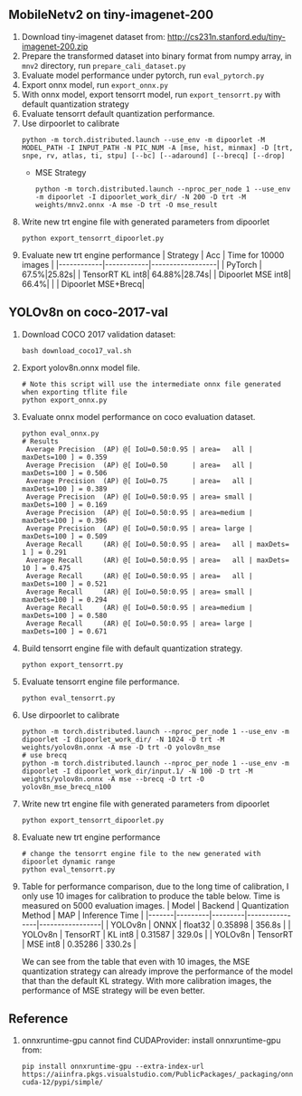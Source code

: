 ## MobileNetv2 on tiny-imagenet-200
1. Download tiny-imagenet dataset from:  http://cs231n.stanford.edu/tiny-imagenet-200.zip
2. Prepare the transformed dataset into binary format from numpy array, in `mnv2` directory, 
    run `prepare_cali_dataset.py`
3. Evaluate model performance under pytorch, run `eval_pytorch.py` 
4. Export onnx model, run `export_onnx.py`
5. With onnx model, export tensorrt model, run `export_tensorrt.py` with default quantization strategy
6. Evaluate tensorrt default quantization performance.
7. Use dirpoorlet to calibrate 
    ```
    python -m torch.distributed.launch --use_env -m dipoorlet -M MODEL_PATH -I INPUT_PATH -N PIC_NUM -A [mse, hist, minmax] -D [trt, snpe, rv, atlas, ti, stpu] [--bc] [--adaround] [--brecq] [--drop]
    ```
    + MSE Strategy
      ```
      python -m torch.distributed.launch --nproc_per_node 1 --use_env -m dipoorlet -I dipoorlet_work_dir/ -N 200 -D trt -M weights/mnv2.onnx -A mse -D trt -O mse_result
      ```
8. Write new trt engine file with generated parameters from dipoorlet
    ```
    python export_tensorrt_dipoorlet.py
    ```
9. Evaluate new trt engine performance
    | Strategy   | Acc   | Time for 10000 images |
    |------------|------------|------------------|
    | PyTorch | 67.5%|25.82s|
    | TensorRT KL int8| 64.88%|28.74s|
    | Dipoorlet MSE int8| 66.4%| |
    | Dipoorlet MSE+Brecq|
    
## YOLOv8n on coco-2017-val
1. Download COCO 2017 validation dataset:
   ```
   bash download_coco17_val.sh
   ```
2. Export yolov8n.onnx model file.
    ```
    # Note this script will use the intermediate onnx file generated when exporting tflite file
    python export_onnx.py 
    ```
3. Evaluate onnx model performance on coco evaluation dataset.
   ```
   python eval_onnx.py
   # Results
    Average Precision  (AP) @[ IoU=0.50:0.95 | area=   all | maxDets=100 ] = 0.359
    Average Precision  (AP) @[ IoU=0.50      | area=   all | maxDets=100 ] = 0.506
    Average Precision  (AP) @[ IoU=0.75      | area=   all | maxDets=100 ] = 0.389
    Average Precision  (AP) @[ IoU=0.50:0.95 | area= small | maxDets=100 ] = 0.169
    Average Precision  (AP) @[ IoU=0.50:0.95 | area=medium | maxDets=100 ] = 0.396
    Average Precision  (AP) @[ IoU=0.50:0.95 | area= large | maxDets=100 ] = 0.509
    Average Recall     (AR) @[ IoU=0.50:0.95 | area=   all | maxDets=  1 ] = 0.291
    Average Recall     (AR) @[ IoU=0.50:0.95 | area=   all | maxDets= 10 ] = 0.475
    Average Recall     (AR) @[ IoU=0.50:0.95 | area=   all | maxDets=100 ] = 0.521
    Average Recall     (AR) @[ IoU=0.50:0.95 | area= small | maxDets=100 ] = 0.294
    Average Recall     (AR) @[ IoU=0.50:0.95 | area=medium | maxDets=100 ] = 0.580
    Average Recall     (AR) @[ IoU=0.50:0.95 | area= large | maxDets=100 ] = 0.671
   ```
4. Build tensorrt engine file with default quantization strategy.
    ```
    python export_tensorrt.py
    ```
5. Evaluate tensorrt engine file performance.
    ```
    python eval_tensorrt.py
    ```
6. Use dirpoorlet to calibrate 
    ```
    python -m torch.distributed.launch --nproc_per_node 1 --use_env -m dipoorlet -I dipoorlet_work_dir/ -N 1024 -D trt -M weights/yolov8n.onnx -A mse -D trt -O yolov8n_mse
    # use brecq 
    python -m torch.distributed.launch --nproc_per_node 1 --use_env -m dipoorlet -I dipoorlet_work_dir/input.1/ -N 100 -D trt -M weights/yolov8n.onnx -A mse --brecq -D trt -O yolov8n_mse_brecq_n100
    ```
7. Write new trt engine file with generated parameters from dipoorlet
    ```
    python export_tensorrt_dipoorlet.py
    ```
8. Evaluate new trt engine performance
    ```
    # change the tensorrt engine file to the new generated with dipoorlet dynamic range
    python eval_tensorrt.py
    ```
6. Table for performance comparison, due to the long time of calibration, I only use 10 images for calibration to produce the table below. 
    Time is measured on 5000 evaluation images.
    | Model | Backend | Quantization Method | MAP | Inference Time |
    |-------|---------|---------|----------------|-----------------|
    | YOLOv8n | ONNX | float32 | 0.35898 | 356.8s |
    | YOLOv8n | TensorRT | KL int8 | 0.31587 | 329.0s |
    | YOLOv8n | TensorRT | MSE int8 | 0.35286 | 330.2s |

    We can see from the table that even with 10 images, the MSE quantization strategy can already improve the performance of the model that than the default KL strategy.
    With more calibration images, the performance of MSE strategy will be even better.

## Reference
1. onnxruntime-gpu cannot find CUDAProvider: install onnxruntime-gpu from:
    ```
    pip install onnxruntime-gpu --extra-index-url https://aiinfra.pkgs.visualstudio.com/PublicPackages/_packaging/onnxruntime-cuda-12/pypi/simple/
    ```
